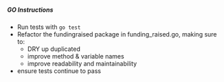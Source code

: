 ##### GO Instructions
* Run tests with `go test`
* Refactor the fundingraised package in funding_raised.go, making sure to:
    * DRY up duplicated
    * improve method & variable names
    * improve readability and maintainability
* ensure tests continue to pass
